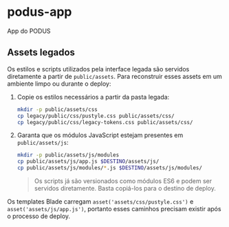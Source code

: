 # podus-app

App do PODUS

## Assets legados

Os estilos e scripts utilizados pela interface legada são servidos diretamente a partir de `public/assets`. Para reconstruir esses assets em um ambiente limpo ou durante o deploy:

1. Copie os estilos necessários a partir da pasta legada:

   ```bash
   mkdir -p public/assets/css
   cp legacy/public/css/pustyle.css public/assets/css/
   cp legacy/public/css/legacy-tokens.css public/assets/css/
   ```

2. Garanta que os módulos JavaScript estejam presentes em `public/assets/js`:

   ```bash
   mkdir -p public/assets/js/modules
   cp public/assets/js/app.js $DESTINO/assets/js/
   cp public/assets/js/modules/*.js $DESTINO/assets/js/modules/
   ```

   > Os scripts já são versionados como módulos ES6 e podem ser servidos diretamente. Basta copiá-los para o destino de deploy.

Os templates Blade carregam `asset('assets/css/pustyle.css')` e `asset('assets/js/app.js')`, portanto esses caminhos precisam existir após o processo de deploy.
